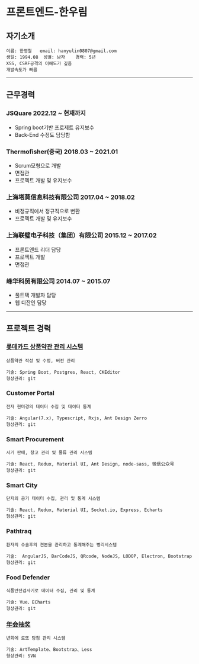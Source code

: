 # 프론트엔드-한우림

## 자기소개

```
이름: 한영철   email: hanyulin0807@gmail.com
생일: 1994.08  성별: 남자    경력: 5년
XSS, CSRF공격의 이해도가 깊음
개발속도가 빠름
```

----

## 근무경력

### JSQuare 2022.12 ~ 현재까지

- Spring boot기반 프로제트 유지보수
- Back-End 수정도 담당함

### Thermofisher(중국) 2018.03 ~ 2021.01

- Scrum모형으로 개발
- 면접관
- 프로젝트 개발 및 유지보수

### 上海塔莫信息科技有限公司 2017.04 ~ 2018.02

- 비정규직에서 정규직으로 변환
- 프로젝트 개발 및 유지보수

### 上海联璧电子科技（集团）有限公司 2015.12 ~ 2017.02

- 프론트엔드 리더 담당
- 프로젝트 개발
- 면접관

### 峰华科贸有限公司 2014.07 ~ 2015.07

- 풀트택 개발자 담당
- 웹 디잔인 담당

----

## 프로젝트 경력

### [롯데카드 상품약관 관리 시스템](http://34.64.196.29:3000/#/login)

```
상품약관 작성 및 수정, 버전 관리

기술: Spring Boot, Postgres, React, CKEditor
형상관리: git
```

### Customer Portal

```
전자 현미경의 데이터 수집 및 데이터 통계

기술: Angular(7.x), Typescript, Rxjs, Ant Design Zerro
형상관리: git
```

### Smart Procurement

```
시기 판매, 창고 관리 및 물류 관리 시스템

기술: React, Redux, Material UI, Ant Design, node-sass, 微信公众号
형상관리: git
```

### Smart City

```
단지의 공기 데이터 수집, 관리 및 통계 시스템

기술: React, Redux, Material UI, Socket.io, Express, Echarts
형상관리: git
```

### Pathtraq

```
환자의 수술후의 견본을 관리하고 통계해주는 병리시스템

기술:  AngularJS, BarCodeJS, QRcode, NodeJS, LODOP, Electron, Bootstrap
형상관리: git
```

### Food Defender

```
식품안전검사기로 데이터 수집, 관리 및 통계

기술: Vue、ECharts
형상관리: git
```

### [年会抽奖](https://gksdnfla.github.io/bigScreen/)

```
년회에 로또 당첨 관리 시스템

기술: ArtTemplate、Bootstrap、Less
형상관리: SVN
```
